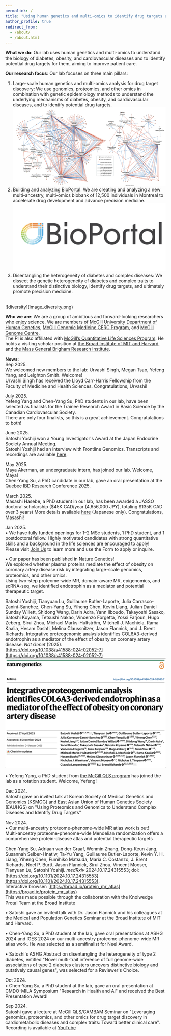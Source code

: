```yaml
---
permalink: /
title: "Using human genetics and multi-omics to identify drug targets and improve clinical care"
author_profile: true
redirect_from: 
  - /about/
  - /about.html
---
```


**What we do**: Our lab uses human genetics and multi-omics to understand the biology of diabetes, obesity, and cardiovascular diseases and to identify potential drug targets for them, aiming to improve patient care.

**Our research focus**: Our lab focuses on three main pillars:
1. Large-scale human genetics and multi-omics analysis for drug target discovery: We use genomics, proteomics, and other omics in combination with genetic epidemiology methods to understand the underlying mechanisms of diabetes, obesity, and cardiovascular diseases, and to identify potential drug targets.
![omics](image_omics.png)
2. Building and analyzing [BioPortal](https://www.mcgill.ca/bioportal/): We are creating and analyzing a new multi-ancestry, multi-omics biobank of 12,500 individuals in Montreal to accelerate drug development and advance precision medicine.
![bioportal](image_bioportal.png)
3. Disentangling the heterogeneity of diabetes and complex diseases: We dissect the genetic heterogeneity of diabetes and complex traits to understand their distinctive biology, identify drug targets, and ultimately promote precision medicine.
<br />
![diversity](image_diversity.png)

**Who we are**: We are a group of ambitious and forward-looking researchers who enjoy science. We are members of [McGill University Department of Human Genetics](https://www.mcgill.ca/humangenetics/), [McGill Genomic Medicine CERC Program](https://www.genomic-medicine-cerc.online/), and [McGill Genome Centre](https://www.mcgillgenomecentre.ca/). <br />
The PI is also affiliated with [McGill’s Quantitative Life Sciences Program](https://www.mcgill.ca/qls/satoshi-yoshiji/). He holds a visiting scholar position at [the Broad Institute of MIT and Harvard](https://www.broadinstitute.org/), and [the Mass General Brigham Research Institute](https://cgm.massgeneral.org/).

**News**:<br />
Sep 2025.  
We welcomed new members to the lab: Urvashi Singh, Megan Tsao, Yefeng Yang, and Leighton Smith. Welcome!  
Urvashi Singh has received the Lloyd Carr-Harris Fellowship from the Faculty of Medicine and Health Sciences. Congratulations, Urvashi!  

July 2025.  
Yefeng Yang and Chen-Yang Su, PhD students in our lab, have been selected as finalists for the Trainee Research Award in Basic Science by the Canadian Cardiovascular Society.  
There are only four finalists, so this is a great achievement. Congratulations to both!  

June 2025.  
Satoshi Yoshiji won a Young Investigator's Award at the Japan Endocrine Society Annual Meeting.  
Satoshi Yoshiji had an interview with Frontline Genomics. Transcripts and recordings are available [here](https://frontlinegenomics.com/satoshi-yoshiji/).

May 2025.  
Maya Akerman, an undergraduate intern, has joined our lab. Welcome, Maya!  
Chen-Yang Su, a PhD candidate in our lab, gave an oral presentation at the Quebec IBD Research Conference 2025.  

March 2025.  
Masashi Hasebe, a PhD student in our lab, has been awarded a JASSO doctoral scholarship ($45K CAD/year (4,656,000 JPY), totaling $135K CAD over 3 years) More details available [here](https://www.jasso.go.jp/about/press/jp2025030602.html) (Japanese only). Congratulations, Masashi!

Jan 2025.  
• We have fully funded openings for 1–2 MSc students, 1 PhD student, and 1 postdoctoral fellow. Highly motivated candidates with strong quantitative skills and a background in the life sciences are encouraged to apply!  
Please visit [Join Us](https://yoshiji-lab.org/joinus/) to learn more and use the Form to apply or inquire.  

• Our paper has been published in Nature Genetics!  
We explored whether plasma proteins mediate the effect of obesity on coronary artery disease risk by integrating large-scale genomics, proteomics, and other omics.  
Using two-step proteome-wide MR, domain-aware MR, epigenomics, and scRNA-seq, we identified endotrophin as a mediator and potential therapeutic target.

Satoshi Yoshiji, Tianyuan Lu, Guillaume Butler-Laporte, Julia Carrasco-Zanini-Sanchez, Chen-Yang Su, Yiheng Chen, Kevin Liang, Julian Daniel Sunday Willett, Shidong Wang, Darin Adra, Yann Ilboudo, Takayoshi Sasako, Satoshi Koyama, Tetsushi Nakao, Vincenzo Forgetta, Yossi Farjoun, Hugo Zeberg, Sirui Zhou, Michael Marks-Hultström, Mitchell J. Machiela, Rama Kaalia, Hesam Dashti, Melina Claussnitzer, Jason Flannick, and J. Brent Richards. Integrative proteogenomic analysis identifies COL6A3-derived endotrophin as a mediator of the effect of obesity on coronary artery disease. *Nat Genet* (2025).  
[https://doi.org/10.1038/s41588-024-02052-7](https://doi.org/10.1038/s41588-024-02052-7)  
![natgenet2025](natgenet2025.png)

• Yefeng Yang, a PhD student from [the McGill QLS program](https://www.mcgill.ca/qls/) has joined the lab as a rotation student. Welcome, Yefeng!

Dec 2024.  
Satoshi gave an invited talk at Korean Society of Medical Genetics and Genomics (KSMGG) and East Asian Union of Human Genetics Society (EAUHGS) on "Using Proteomics and Genomics to Understand Complex Diseases and Identify Drug Targets"

Nov 2024.  
• Our multi-ancestry proteome-phenome-wide MR atlas work is out!  
Multi-ancestry proteome-phenome-wide Mendelian randomization offers a comprehensive protein-disease atlas and potential therapeutic targets  

Chen-Yang Su, Adriaan van der Graaf, Wenmin Zhang, Dong-Keun Jang, Susannah Selber-Hnatiw, Ta-Yu Yang, Guillaume Butler-Laporte, Kevin Y. H. Liang, Yiheng Chen, Fumihiko Matsuda, Maria C. Costanzo, J. Brent Richards, Noel P. Burtt, Jason Flannick, Sirui Zhou, Vincent Mooser, Tianyuan Lu, Satoshi Yoshiji.  *medRxiv* 2024.10.17.24315553; doi: [https://doi.org/10.1101/2024.10.17.24315553](https://doi.org/10.1101/2024.10.17.24315553).  
Interactive browser: [https://broad.io/protein_mr_atlas](https://broad.io/protein_mr_atlas)   
This was made possible through the collaboration with the Knolwedge Protal Team at the Broad Institute  
  
• Satoshi gave an invited talk with Dr. Jason Flannick and his colleagues at the Medical and Population Genetics Seminar at the Broad Institute of MIT and Harvard.

• Chen-Yang Su, a PhD student at the lab, gave oral presentations at ASHG 2024 and IGES 2024 on our multi-ancestry proteome-phenome-wide MR atlas work. He was selected as a semifinalist for Neel Award.

• Satoshi's ASHG Abstract on disentangling the heterogeneity of type 2 diabetes, entitled "Novel multi-trait inference of full genome-wide associations of type 2 diabetes clusters uncovers distinctive biology and putatively causal genes",  was selected for a Reviewer's Choice.

Oct 2024.  
• Chen-Yang Su, a PhD student at the lab, gave an oral presentation at CMDO-MILA Symposium "Research in Health and AI" and received the Best Presentation Award!

Sep 2024.  
 Satoshi gave a lecture at McGill QLS/CAMBAM Seminar on "Leveraging genomics, proteomics, and other omics for drug target discovery in cardiometabolic diseases and complex traits: Toward better clinical care".
Recording is available at [YouTube](https://youtu.be/N5BREyi7r2U?si=eCXClwXmhx9x7Dw9&t=102)  
